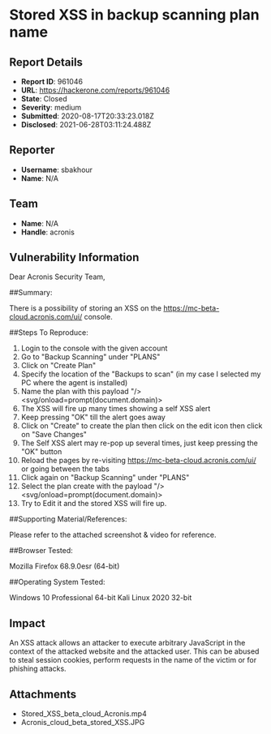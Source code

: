 # Stored XSS in backup scanning plan name

## Report Details
- **Report ID**: 961046
- **URL**: https://hackerone.com/reports/961046
- **State**: Closed
- **Severity**: medium
- **Submitted**: 2020-08-17T20:33:23.018Z
- **Disclosed**: 2021-06-28T03:11:24.488Z

## Reporter
- **Username**: sbakhour
- **Name**: N/A

## Team
- **Name**: N/A
- **Handle**: acronis

## Vulnerability Information
Dear Acronis Security Team,

##Summary:

There is a possibility of storing an XSS on the https://mc-beta-cloud.acronis.com/ui/ console.

##Steps To Reproduce:

1. Login to the console with the given account
2. Go to "Backup Scanning" under "PLANS"
3. Click on "Create Plan"
4. Specify the location of the "Backups to scan" (in my case I selected my PC where the agent is installed)
5. Name the plan with this payload "/><svg/onload=prompt(document.domain)>
6. The XSS will fire up many times showing a self XSS alert
7. Keep pressing "OK" till the alert goes away
8. Click on "Create" to create the plan then click on the edit icon then click on "Save Changes"
9. The Self XSS alert may re-pop up several times, just keep pressing the "OK" button
10. Reload the pages by re-visiting  https://mc-beta-cloud.acronis.com/ui/  or going between the tabs
11. Click again on  "Backup Scanning" under "PLANS"
12. Select the plan create with the payload "/><svg/onload=prompt(document.domain)>
13. Try to Edit it and the stored XSS will fire up.

##Supporting Material/References:

Please refer to the attached screenshot & video for reference.

##Browser Tested:

Mozilla Firefox 68.9.0esr (64-bit)

##Operating System Tested:

   Windows 10 Professional 64-bit
    Kali Linux 2020 32-bit

## Impact

An XSS attack allows an attacker to execute arbitrary JavaScript in the context of the attacked website and the attacked user. This can be abused to steal session cookies, perform requests in the name of the victim or for phishing attacks.

## Attachments
- Stored_XSS_beta_cloud_Acronis.mp4
- Acronis_cloud_beta_stored_XSS.JPG
